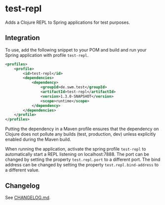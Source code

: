 # test-repl
Adds a Clojure REPL to Spring applications for test purposes.

## Integration
To use, add the following snippet to your POM and build and run your Spring application with profile `test-repl`.
```xml
<profiles>
	<profile>
		<id>test-repl</id>
		<dependencies>
			<dependency>
				<groupId>de.swm.test</groupId>
				<artifactId>test-repl</artifactId>
				<version>1.3.0-SNAPSHOT</version>
				<scope>runtime</scope>
			</dependency>
		</dependencies>
	</profile>
</profiles>
```

Putting the dependency in a Maven profile ensures that the dependency on Clojure does not pollute any builds (test, production, dev) unless explicitly enabled during the Maven build.

When running the application, activate the spring profile `test-repl` to automatically start a REPL listening on localhost:7888.
The port can be changed by setting the property `test.repl.port` to a different port.
The bind address can be changed by setting the property `test.repl.bind-address` to a different value.

## Changelog
See [CHANGELOG.md](CHANGELOG.md).
